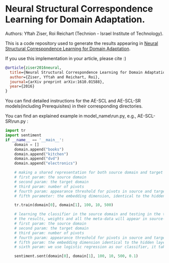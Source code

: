 # Neural Structural Correspondence Learning for Domain Adaptation.
Authors: Yftah Ziser, Roi Reichart (Technion - Israel Institute of Technology).

This is a code repository used to generate the results appearing in [Neural Structural Correspondence Learning for Domain Adaptation](https://www.aclweb.org/anthology/K/K17/K17-1040.pdf).

If you use this implementation in your article, please cite :)
```bib
@article{ziser2016neural,
  title={Neural Structural Correspondence Learning for Domain Adaptation},
  author={Ziser, Yftah and Reichart, Roi},
  journal={arXiv preprint arXiv:1610.01588},
  year={2016}
}
```

You can find detailed instructions for the AE-SCL and AE-SCL-SR models(including Prerequisites) in their corresponding directories.

You can find an explained example in model_name\run.py,
e.g., AE-SCL-SR\run.py : 

```python
import tr
import sentiment
if __name__ == '__main__':
    domain = []
    domain.append("books")
    domain.append("kitchen")
    domain.append("dvd")
    domain.append("electronics")

    # making a shared representation for both source domain and target domain
    # first param: the source domain
    # second param: the target domain
    # third param: number of pivots
    # fourth param: appearance threshold for pivots in source and target domain
    # fifth parameter: the embedding dimension, identical to the hidden layer dimension

    tr.train(domain[0], domain[1], 100, 10, 500)

    # learning the classifier in the source domain and testing in the target domain
    # the results, weights and all the meta-data will appear in source-target directory
    # first param: the source domain
    # second param: the target domain
    # third param: number of pivots
    # fourth param: appearance threshold for pivots in source and target domain
    # fifth param: the embedding dimension identical to the hidden layer dimension
    # sixth param: we use logistic regression as our classifier, it takes the const C for its learning

    sentiment.sent(domain[0], domain[1], 100, 10, 500, 0.1)


```
